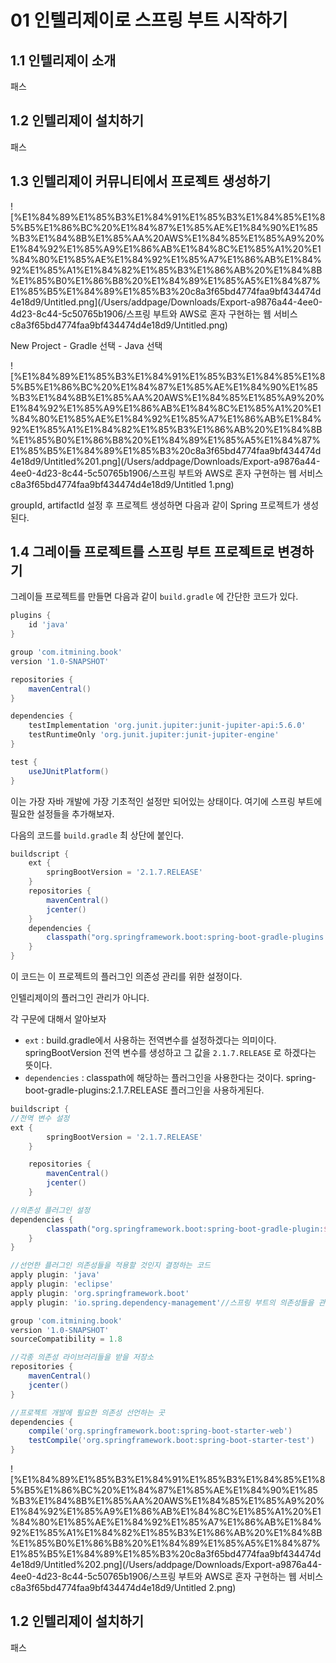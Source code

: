 # 01 인텔리제이로 스프링 부트 시작하기



## 1.1 인텔리제이 소개

패스



## 1.2 인텔리제이 설치하기

패스



## 1.3 인텔리제이 커뮤니티에서 프로젝트 생성하기

![%E1%84%89%E1%85%B3%E1%84%91%E1%85%B3%E1%84%85%E1%85%B5%E1%86%BC%20%E1%84%87%E1%85%AE%E1%84%90%E1%85%B3%E1%84%8B%E1%85%AA%20AWS%E1%84%85%E1%85%A9%20%E1%84%92%E1%85%A9%E1%86%AB%E1%84%8C%E1%85%A1%20%E1%84%80%E1%85%AE%E1%84%92%E1%85%A7%E1%86%AB%E1%84%92%E1%85%A1%E1%84%82%E1%85%B3%E1%86%AB%20%E1%84%8B%E1%85%B0%E1%86%B8%20%E1%84%89%E1%85%A5%E1%84%87%E1%85%B5%E1%84%89%E1%85%B3%20c8a3f65bd4774faa9bf434474d4e18d9/Untitled.png](/Users/addpage/Downloads/Export-a9876a44-4ee0-4d23-8c44-5c50765b1906/스프링 부트와 AWS로 혼자 구현하는 웹 서비스 c8a3f65bd4774faa9bf434474d4e18d9/Untitled.png)

New Project - Gradle 선택 - Java 선택

![%E1%84%89%E1%85%B3%E1%84%91%E1%85%B3%E1%84%85%E1%85%B5%E1%86%BC%20%E1%84%87%E1%85%AE%E1%84%90%E1%85%B3%E1%84%8B%E1%85%AA%20AWS%E1%84%85%E1%85%A9%20%E1%84%92%E1%85%A9%E1%86%AB%E1%84%8C%E1%85%A1%20%E1%84%80%E1%85%AE%E1%84%92%E1%85%A7%E1%86%AB%E1%84%92%E1%85%A1%E1%84%82%E1%85%B3%E1%86%AB%20%E1%84%8B%E1%85%B0%E1%86%B8%20%E1%84%89%E1%85%A5%E1%84%87%E1%85%B5%E1%84%89%E1%85%B3%20c8a3f65bd4774faa9bf434474d4e18d9/Untitled%201.png](/Users/addpage/Downloads/Export-a9876a44-4ee0-4d23-8c44-5c50765b1906/스프링 부트와 AWS로 혼자 구현하는 웹 서비스 c8a3f65bd4774faa9bf434474d4e18d9/Untitled 1.png)

groupId, artifactId 설정 후 프로젝트 생성하면 다음과 같이 Spring 프로젝트가 생성된다.



## 1.4 그레이들 프로젝트를 스프링 부트 프로젝트로 변경하기

그레이들 프로젝트를 만들면 다음과 같이 `build.gradle` 에 간단한 코드가 있다.

```groovy
plugins {
    id 'java'
}

group 'com.itmining.book'
version '1.0-SNAPSHOT'

repositories {
    mavenCentral()
}

dependencies {
    testImplementation 'org.junit.jupiter:junit-jupiter-api:5.6.0'
    testRuntimeOnly 'org.junit.jupiter:junit-jupiter-engine'
}

test {
    useJUnitPlatform()
}
```

이는 가장 자바 개발에 가장 기초적인 설정만 되어있는 상태이다. 여기에 스프링 부트에 필요한 설정들을 추가해보자.

다음의 코드를 `build.gradle` 최 상단에 붙인다.

```groovy
buildscript {
    ext {
        springBootVersion = '2.1.7.RELEASE'
    }
    repositories {
        mavenCentral()
        jcenter()
    }
    dependencies {
        classpath("org.springframework.boot:spring-boot-gradle-plugins:${springBootVersion}")
    }
}
```

이 코드는 이 프로젝트의 플러그인 의존성 관리를 위한 설정이다. 

인텔리제이의 플러그인 관리가 아니다.

각 구문에 대해서 알아보자

- `ext` : build.gradle에서 사용하는 전역변수를 설정하겠다는 의미이다. springBootVersion 전역 변수를 생성하고 그 값을 `2.1.7.RELEASE` 로 하겠다는 뜻이다.
- `dependencies` : classpath에 해당하는 플러그인을 사용한다는 것이다. spring-boot-gradle-plugins:2.1.7.RELEASE 플러그인을 사용하게된다.

```groovy
buildscript {
//전역 변수 설정
ext {
        springBootVersion = '2.1.7.RELEASE'
    }

    repositories {
        mavenCentral()
        jcenter()
    }

//의존성 플러그인 설정
dependencies {
        classpath("org.springframework.boot:spring-boot-gradle-plugin:${springBootVersion}")
    }
}

//선언한 플러그인 의존성들을 적용할 것인지 결정하는 코드
apply plugin: 'java'
apply plugin: 'eclipse'
apply plugin: 'org.springframework.boot'
apply plugin: 'io.spring.dependency-management'//스프링 부트의 의존성들을 관리해주는 플러그인

group 'com.itmining.book'
version '1.0-SNAPSHOT'
sourceCompatibility = 1.8

//각종 의존성 라이브러리들을 받을 저장소
repositories {
    mavenCentral()
    jcenter()
}

//프로젝트 개발에 필요한 의존성 선언하는 곳
dependencies {
    compile('org.springframework.boot:spring-boot-starter-web')
    testCompile('org.springframework.boot:spring-boot-starter-test')
}
```

![%E1%84%89%E1%85%B3%E1%84%91%E1%85%B3%E1%84%85%E1%85%B5%E1%86%BC%20%E1%84%87%E1%85%AE%E1%84%90%E1%85%B3%E1%84%8B%E1%85%AA%20AWS%E1%84%85%E1%85%A9%20%E1%84%92%E1%85%A9%E1%86%AB%E1%84%8C%E1%85%A1%20%E1%84%80%E1%85%AE%E1%84%92%E1%85%A7%E1%86%AB%E1%84%92%E1%85%A1%E1%84%82%E1%85%B3%E1%86%AB%20%E1%84%8B%E1%85%B0%E1%86%B8%20%E1%84%89%E1%85%A5%E1%84%87%E1%85%B5%E1%84%89%E1%85%B3%20c8a3f65bd4774faa9bf434474d4e18d9/Untitled%202.png](/Users/addpage/Downloads/Export-a9876a44-4ee0-4d23-8c44-5c50765b1906/스프링 부트와 AWS로 혼자 구현하는 웹 서비스 c8a3f65bd4774faa9bf434474d4e18d9/Untitled 2.png)

## 1.2 인텔리제이 설치하기

패스

